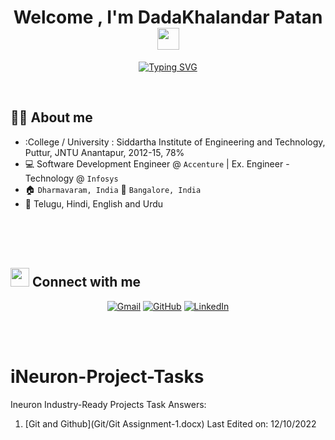 <h1 align="center">Welcome , I'm DadaKhalandar Patan <img src="https://media.giphy.com/media/hvRJCLFzcasrR4ia7z/giphy.gif" width="35"></h1>
<p align="center">
 <a href="https://git.io/typing-svg"><img src="https://readme-typing-svg.demolab.com?font=Fira+Code&pause=1000&width=435&lines=Data+Science+%7C+Machine+Learning+;Deep+Learning+%7C+" alt="Typing SVG" /></a>
</p>


<br>




## :sassy_man:  About me
- :College / University : Siddartha Institute of Engineering and Technology, Puttur, JNTU Anantapur, 2012-15, 78%
- :computer: Software Development Engineer @ `Accenture` | Ex. Engineer - Technology @ `Infosys`
- :house: `Dharmavaram, India` :office: `Bangalore, India`
- :loudspeaker: Telugu, Hindi, English and Urdu

<br>
<br>
<br>




## <img src="https://media.giphy.com/media/iY8CRBdQXODJSCERIr/giphy.gif" width="30px"> Connect with me
<p align="center">
	<a href="mailto:patandadakhalandar35@gmail.com"><img img src="https://img.shields.io/badge/gmail-%23EA4335.svg?style=plastic&logo=gmail&logoColor=white" alt="Gmail"/></a>
	<a href="https://github.com/pathan33/"><img src="https://img.shields.io/badge/github-%23181717.svg?style=plastic&logo=github&logoColor=white" alt="GitHub"/></a>
	<a href="https://www.linkedin.com/in/dada-khalandar-16bb1393/"><img src="https://img.shields.io/badge/linkedin-%230A66C2.svg?style=plastic&logo=linkedin&logoColor=white" alt="LinkedIn"/></a>
	
</p>


<br>
<br>


# iNeuron-Project-Tasks

Ineuron Industry-Ready Projects Task Answers:

1. [Git and Github](Git/Git Assignment-1.docx)
Last Edited on: 12/10/2022

